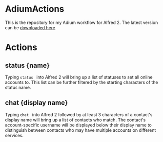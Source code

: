 # AdiumActions

This is the repository for my Adium workflow for Alfred 2. The latest version can be [downloaded here](http://adiumactions.reigndropsfall.net/AdiumActions-0.91.adiumworkflow).

# Actions

## status {name}

Typing `status ` into Alfred 2 will bring up a list of statuses to set all online accounts to. This list can be
further filtered by the starting characters of the status name.

## chat {display name}

Typing `chat ` into Alfred 2 followed by at least 3 characters of a contact's display name will bring up a list
of contacts who match. The contact's account-specific username will be displayed below their display name to
distinguish between contacts who may have multiple accounts on different services.
